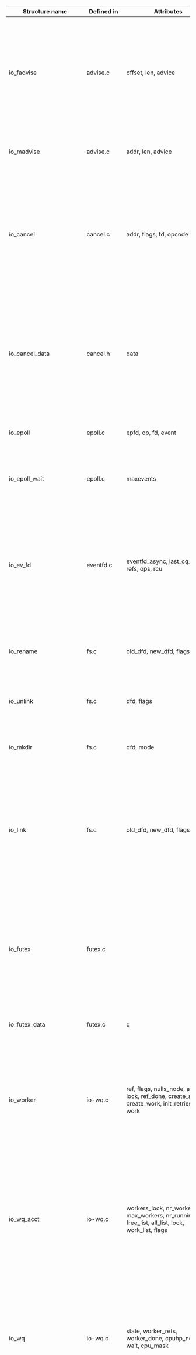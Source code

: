 | Structure name | Defined in | Attributes | Caller Functions Source | Source Caller | Usage |
|---|---|---|---|---|---|
| io_fadvise | advise.c | offset, len, advice | switch | list_for_each_entry_rcu, list_for_each_entry, io_for_each_link, list_for_each_prev, scoped_guard, __wq_list_for_each, hlist_for_each_entry_safe, list_for_each_entry_safe, if, xa_for_each, while, hlist_for_each_entry_rcu, wq_list_for_each_resume, wq_list_for_each, hlist_nulls_for_each_entry_rcu, list_for_each_entry_reverse, for | struct io_fadvise {; static bool io_fadvise_force_async(struct io_fadvise *fa); int io_fadvise_prep(struct io_kiocb *req, const struct io_uring_sqe *sqe) |
| io_madvise | advise.c | addr, len, advice | - | - | struct io_madvise {; int io_madvise_prep(struct io_kiocb *req, const struct io_uring_sqe *sqe); struct io_madvise *ma = io_kiocb_to_cmd(req, struct io_madvise); |
| io_cancel | cancel.c | addr, flags, fd, opcode | list_for_each_entry, switch, __wq_list_for_each, hlist_for_each_entry_safe, while, hlist_for_each_entry | list_for_each_entry, if, list_for_each_entry_reverse, for, skb_walk_frags, io_for_each_link, hlist_for_each_entry_safe, hlist_for_each_entry_rcu, list_for_each_entry_rcu, switch, list_for_each_prev, scoped_guard, list_for_each_entry_safe, while, wq_list_for_each, hlist_nulls_for_each_entry_rcu, hlist_for_each_entry, __wq_list_for_each, wq_list_for_each_resume, xa_for_each | struct io_cancel {; bool io_cancel_req_match(struct io_kiocb *req, struct io_cancel_data *cd); if (io_cancel_match_sequence(req, cd->seq)) |
| io_cancel_data | cancel.h | data | list_for_each_entry, switch, hlist_for_each_entry_safe, while, hlist_for_each_entry | list_for_each_entry, if, list_for_each_entry_reverse, for, skb_walk_frags, io_for_each_link, hlist_for_each_entry_safe, hlist_for_each_entry_rcu, list_for_each_entry_rcu, switch, list_for_each_prev, scoped_guard, list_for_each_entry_safe, while, wq_list_for_each, hlist_nulls_for_each_entry_rcu, hlist_for_each_entry, __wq_list_for_each, wq_list_for_each_resume, xa_for_each | bool io_cancel_req_match(struct io_kiocb *req, struct io_cancel_data *cd); struct io_cancel_data *cd = data;; struct io_cancel_data *cd) |
| io_epoll | epoll.c | epfd, op, fd, event | - | - | struct io_epoll {; struct io_epoll_wait {; int io_epoll_ctl_prep(struct io_kiocb *req, const struct io_uring_sqe *sqe) |
| io_epoll_wait | epoll.c | maxevents | - | - | struct io_epoll_wait {; int io_epoll_wait_prep(struct io_kiocb *req, const struct io_uring_sqe *sqe); struct io_epoll_wait *iew = io_kiocb_to_cmd(req, struct io_epoll_wait); |
| io_ev_fd | eventfd.c | eventfd_async, last_cq_tail, refs, ops, rcu | if | list_for_each_entry, list_for_each_entry_reverse, for, skb_walk_frags, io_for_each_link, hlist_for_each_entry_safe, hlist_for_each_entry_rcu, list_for_each_entry_rcu, switch, list_for_each_prev, scoped_guard, list_for_each_entry_safe, while, wq_list_for_each, hlist_nulls_for_each_entry_rcu, hlist_for_each_entry, __wq_list_for_each, wq_list_for_each_resume, xa_for_each | struct io_ev_fd {; struct io_ev_fd *ev_fd = container_of(rcu, struct io_ev_fd, rcu);; static void io_eventfd_put(struct io_ev_fd *ev_fd) |
| io_rename | fs.c | old_dfd, new_dfd, flags | - | - | struct io_rename {; int io_renameat_prep(struct io_kiocb *req, const struct io_uring_sqe *sqe); struct io_rename *ren = io_kiocb_to_cmd(req, struct io_rename); |
| io_unlink | fs.c | dfd, flags | - | - | struct io_unlink {; int io_unlinkat_prep(struct io_kiocb *req, const struct io_uring_sqe *sqe); struct io_unlink *un = io_kiocb_to_cmd(req, struct io_unlink); |
| io_mkdir | fs.c | dfd, mode | - | - | struct io_mkdir {; int io_mkdirat_prep(struct io_kiocb *req, const struct io_uring_sqe *sqe); struct io_mkdir *mkd = io_kiocb_to_cmd(req, struct io_mkdir); |
| io_link | fs.c | old_dfd, new_dfd, flags | switch, if, while | list_for_each_entry, if, list_for_each_entry_reverse, for, skb_walk_frags, io_for_each_link, hlist_for_each_entry_safe, hlist_for_each_entry_rcu, list_for_each_entry_rcu, switch, list_for_each_prev, scoped_guard, list_for_each_entry_safe, while, wq_list_for_each, hlist_nulls_for_each_entry_rcu, hlist_for_each_entry, __wq_list_for_each, wq_list_for_each_resume, xa_for_each | struct io_link {; struct io_link *sl = io_kiocb_to_cmd(req, struct io_link);; struct io_link *sl = io_kiocb_to_cmd(req, struct io_link); |
| io_futex | futex.c |  | switch, if, io_for_each_link, list_for_each_entry | list_for_each_entry, if, list_for_each_entry_reverse, for, skb_walk_frags, io_for_each_link, hlist_for_each_entry_safe, hlist_for_each_entry_rcu, list_for_each_entry_rcu, switch, list_for_each_prev, scoped_guard, list_for_each_entry_safe, while, wq_list_for_each, hlist_nulls_for_each_entry_rcu, hlist_for_each_entry, __wq_list_for_each, wq_list_for_each_resume, xa_for_each | ret = io_futex_cancel(ctx, cd, issue_flags);; struct io_futex {; struct io_futex_data { |
| io_futex_data | futex.c | q | - | - | struct io_futex_data {; sizeof(struct io_futex_data), 0);; struct io_futex_data *ifd = req->async_data; |
| io_worker | io-wq.c | ref, flags, nulls_node, all_list, lock, ref_done, create_state, create_work, init_retries, rcu, work | switch, hlist_nulls_for_each_entry_rcu, while, list_for_each_entry_rcu | list_for_each_entry, if, list_for_each_entry_reverse, for, skb_walk_frags, io_for_each_link, hlist_for_each_entry_safe, hlist_for_each_entry_rcu, list_for_each_entry_rcu, switch, list_for_each_prev, scoped_guard, list_for_each_entry_safe, while, wq_list_for_each, hlist_nulls_for_each_entry_rcu, hlist_for_each_entry, __wq_list_for_each, wq_list_for_each_resume, xa_for_each | struct io_worker {; static bool create_io_worker(struct io_wq *wq, struct io_wq_acct *acct);; static void io_wq_dec_running(struct io_worker *worker); |
| io_wq_acct | io-wq.c | workers_lock, nr_workers, max_workers, nr_running, free_list, all_list, lock, work_list, flags | switch, hlist_nulls_for_each_entry_rcu, while, list_for_each_entry_rcu | list_for_each_entry, if, list_for_each_entry_reverse, for, skb_walk_frags, io_for_each_link, hlist_for_each_entry_safe, hlist_for_each_entry_rcu, list_for_each_entry_rcu, switch, list_for_each_prev, scoped_guard, list_for_each_entry_safe, while, wq_list_for_each, hlist_nulls_for_each_entry_rcu, hlist_for_each_entry, __wq_list_for_each, wq_list_for_each_resume, xa_for_each | struct io_wq_acct *acct;; struct io_wq_acct {; struct io_wq_acct acct[IO_WQ_ACCT_NR]; |
| io_wq | io-wq.c | state, worker_refs, worker_done, cpuhp_node, wait, cpu_mask | list_for_each_entry_rcu, list_for_each_entry, switch, io_for_each_link, __wq_list_for_each, if, xa_for_each, while, hlist_nulls_for_each_entry_rcu, list_for_each_entry_reverse, for | list_for_each_entry, if, list_for_each_entry_reverse, for, skb_walk_frags, io_for_each_link, hlist_for_each_entry_safe, hlist_for_each_entry_rcu, list_for_each_entry_rcu, switch, list_for_each_prev, scoped_guard, list_for_each_entry_safe, while, wq_list_for_each, hlist_nulls_for_each_entry_rcu, hlist_for_each_entry, __wq_list_for_each, wq_list_for_each_resume, xa_for_each | static bool io_cancel_cb(struct io_wq_work *work, void *data); enum io_wq_cancel cancel_ret;; if (!tctx || !tctx->io_wq) |
| io_cb_cancel_data | io-wq.c | nr_running, nr_pending, cancel_all | switch, list_for_each_entry_rcu | list_for_each_entry_rcu, list_for_each_entry, switch, io_for_each_link, list_for_each_prev, scoped_guard, __wq_list_for_each, hlist_for_each_entry_safe, list_for_each_entry_safe, if, xa_for_each, while, hlist_for_each_entry_rcu, wq_list_for_each_resume, wq_list_for_each, hlist_nulls_for_each_entry_rcu, list_for_each_entry_reverse, for | struct io_cb_cancel_data {; struct io_cb_cancel_data *match);; struct io_cb_cancel_data match = { |
| online_data | io-wq.c | cpu, online | list_for_each_entry_rcu | list_for_each_entry, switch, scoped_guard, if, while, hlist_for_each_entry_rcu, wq_list_for_each, hlist_nulls_for_each_entry_rcu, for | struct online_data {; struct online_data *od = data;; struct online_data od = { |
| io_wq_hash | io-wq.h | refs, map, wait | io_for_each_link, list_for_each_entry_rcu | list_for_each_entry, switch, list_for_each_prev, scoped_guard, __wq_list_for_each, list_for_each_entry_safe, if, xa_for_each, while, hlist_for_each_entry_rcu, wq_list_for_each, hlist_nulls_for_each_entry_rcu, list_for_each_entry_reverse, for | struct io_wq_hash *hash;; void io_wq_hash_work(struct io_wq_work *work, void *val); static int io_wq_hash_wake(struct wait_queue_entry *wait, unsigned mode, |
| io_wq_data | io-wq.h |  | list_for_each_entry_rcu | list_for_each_entry, switch, scoped_guard, if, while, hlist_for_each_entry_rcu, wq_list_for_each, hlist_nulls_for_each_entry_rcu, for | struct io_wq *io_wq_create(unsigned bounded, struct io_wq_data *data); struct io_wq_data {; struct io_wq *io_wq_create(unsigned bounded, struct io_wq_data *data); |
| io_defer_entry | io_uring.c | list, seq | io_for_each_link, list_for_each_entry_reverse, __wq_list_for_each | list_for_each_entry, switch, io_for_each_link, list_for_each_prev, __wq_list_for_each, list_for_each_entry_safe, if, xa_for_each, while, list_for_each_entry_reverse | struct io_defer_entry {; struct io_defer_entry *de = list_first_entry(&ctx->defer_list,; struct io_defer_entry, list); |
| ext_arg | io_uring.c | argsz, ts, min_time, ts_set, iowait | xa_for_each, __wq_list_for_each | list_for_each_entry, switch, io_for_each_link, __wq_list_for_each, if, xa_for_each, while, list_for_each_entry_reverse, for | struct ext_arg {; struct ext_arg *ext_arg,; if (ext_arg->iowait && current_pending_io()) |
| io_tctx_exit | io_uring.c | task_work, completion | __wq_list_for_each | list_for_each_entry, io_for_each_link, if, xa_for_each, while, list_for_each_entry_reverse | struct io_tctx_exit {; static __cold void io_tctx_exit_cb(struct callback_head *cb); struct io_tctx_exit *work; |
| io_task_cancel | io_uring.c | all | list_for_each_entry, __wq_list_for_each | list_for_each_entry_rcu, list_for_each_entry, switch, io_for_each_link, list_for_each_prev, scoped_guard, __wq_list_for_each, hlist_for_each_entry_safe, list_for_each_entry_safe, if, xa_for_each, while, hlist_for_each_entry_rcu, list_for_each_entry_reverse, for | struct io_task_cancel {; struct io_task_cancel *cancel = data;; struct io_task_cancel cancel = { .tctx = tctx, .all = cancel_all, }; |
| io_wait_queue | io_uring.h | wq, cq_tail, cq_min_tail, nr_timeouts, hit_timeout, min_timeout, timeout, t, napi_busy_poll_dt, napi_prefer_busy_poll | switch, hlist_for_each_entry_rcu, __wq_list_for_each, list_for_each_entry_rcu | list_for_each_entry_rcu, list_for_each_entry, switch, io_for_each_link, list_for_each_prev, scoped_guard, __wq_list_for_each, hlist_for_each_entry_safe, list_for_each_entry_safe, if, xa_for_each, while, hlist_for_each_entry_rcu, wq_list_for_each_resume, wq_list_for_each, hlist_nulls_for_each_entry_rcu, list_for_each_entry_reverse, for | struct io_wait_queue *iowq = container_of(curr, struct io_wait_queue, wq);; struct io_wait_queue *iowq = container_of(timer, struct io_wait_queue, t);; struct io_wait_queue *iowq = container_of(timer, struct io_wait_queue, t); |
| io_provide_buf | kbuf.c | addr, len, bgid, nbufs, bid | scoped_guard, for | list_for_each_entry, skb_walk_frags, switch, io_for_each_link, scoped_guard, __wq_list_for_each, hlist_for_each_entry_safe, if, xa_for_each, while, hlist_for_each_entry_rcu, for, wq_list_for_each, hlist_nulls_for_each_entry_rcu, list_for_each_entry_reverse, hlist_for_each_entry, list_for_each_entry_rcu | struct io_provide_buf {; struct io_provide_buf *p = io_kiocb_to_cmd(req, struct io_provide_buf);; struct io_provide_buf *p = io_kiocb_to_cmd(req, struct io_provide_buf); |
| io_buffer_list | kbuf.h | buf_list | scoped_guard, for | list_for_each_entry, skb_walk_frags, switch, io_for_each_link, scoped_guard, __wq_list_for_each, hlist_for_each_entry_safe, if, xa_for_each, while, hlist_for_each_entry_rcu, for, wq_list_for_each, hlist_nulls_for_each_entry_rcu, list_for_each_entry_reverse, hlist_for_each_entry, list_for_each_entry_rcu | static bool io_kbuf_inc_commit(struct io_buffer_list *bl, int len); struct io_buffer_list *bl, int len, int nr); static inline struct io_buffer_list *io_buffer_get_list(struct io_ring_ctx *ctx, |
| io_buffer | kbuf.h | list, addr, len, bid, bgid | switch, scoped_guard, for | list_for_each_entry, if, list_for_each_entry_reverse, for, skb_walk_frags, io_for_each_link, hlist_for_each_entry_safe, hlist_for_each_entry_rcu, list_for_each_entry_rcu, switch, list_for_each_prev, scoped_guard, list_for_each_entry_safe, while, wq_list_for_each, hlist_nulls_for_each_entry_rcu, hlist_for_each_entry, __wq_list_for_each, wq_list_for_each_resume, xa_for_each | static bool io_kbuf_inc_commit(struct io_buffer_list *bl, int len); struct io_buffer_list *bl, int len, int nr); static inline struct io_buffer_list *io_buffer_get_list(struct io_ring_ctx *ctx, |
| buf_sel_arg | kbuf.h | out_len, max_len, nr_iovs, mode | - | - | static int io_ring_buffers_peek(struct io_kiocb *req, struct buf_sel_arg *arg,; int io_buffers_select(struct io_kiocb *req, struct buf_sel_arg *arg,; int io_buffers_peek(struct io_kiocb *req, struct buf_sel_arg *arg) |
| io_msg | msg_ring.c | tw, user_data, len, cmd, src_fd, dst_fd, cqe_flags | switch, while | list_for_each_entry, if, list_for_each_entry_reverse, for, skb_walk_frags, io_for_each_link, hlist_for_each_entry_safe, hlist_for_each_entry_rcu, list_for_each_entry_rcu, switch, list_for_each_prev, scoped_guard, list_for_each_entry_safe, while, wq_list_for_each, hlist_nulls_for_each_entry_rcu, hlist_for_each_entry, __wq_list_for_each, wq_list_for_each_resume, xa_for_each | struct io_msg {; void io_msg_ring_cleanup(struct io_kiocb *req); struct io_msg *msg = io_kiocb_to_cmd(req, struct io_msg); |
| io_napi_entry | napi.c | napi_id, list, timeout, node, rcu | hlist_for_each_entry_rcu, list_for_each_entry_rcu | list_for_each_entry_rcu, list_for_each_entry, switch, scoped_guard, if, while, hlist_for_each_entry_rcu, wq_list_for_each, hlist_nulls_for_each_entry_rcu, for | struct io_napi_entry {; static struct io_napi_entry *io_napi_hash_find(struct hlist_head *hash_list,; struct io_napi_entry *e; |
| io_shutdown | net.c | how | __wq_list_for_each, for | list_for_each_entry, skb_walk_frags, switch, io_for_each_link, scoped_guard, __wq_list_for_each, hlist_for_each_entry_safe, if, xa_for_each, while, wq_list_for_each, hlist_nulls_for_each_entry_rcu, list_for_each_entry_reverse, hlist_for_each_entry, list_for_each_entry_rcu | io_shutdown_zcrx_ifqs(ctx);; struct io_shutdown {; int io_shutdown_prep(struct io_kiocb *req, const struct io_uring_sqe *sqe) |
| io_accept | net.c | flags, iou_flags, file_slot, nofile | while | list_for_each_entry, if, list_for_each_entry_reverse, for, skb_walk_frags, io_for_each_link, hlist_for_each_entry_safe, hlist_for_each_entry_rcu, list_for_each_entry_rcu, switch, list_for_each_prev, scoped_guard, list_for_each_entry_safe, wq_list_for_each, hlist_nulls_for_each_entry_rcu, hlist_for_each_entry, __wq_list_for_each, wq_list_for_each_resume, xa_for_each | struct io_accept {; int io_accept_prep(struct io_kiocb *req, const struct io_uring_sqe *sqe); struct io_accept *accept = io_kiocb_to_cmd(req, struct io_accept); |
| io_socket | net.c | domain, type, protocol, flags, file_slot, nofile | while | list_for_each_entry, if, list_for_each_entry_reverse, for, skb_walk_frags, io_for_each_link, hlist_for_each_entry_safe, hlist_for_each_entry_rcu, list_for_each_entry_rcu, switch, list_for_each_prev, scoped_guard, list_for_each_entry_safe, wq_list_for_each, hlist_nulls_for_each_entry_rcu, hlist_for_each_entry, __wq_list_for_each, wq_list_for_each_resume, xa_for_each | struct io_socket {; int io_socket_prep(struct io_kiocb *req, const struct io_uring_sqe *sqe); struct io_socket *sock = io_kiocb_to_cmd(req, struct io_socket); |
| io_connect | net.c | addr_len, in_progress, seen_econnaborted | while | list_for_each_entry, if, list_for_each_entry_reverse, for, skb_walk_frags, io_for_each_link, hlist_for_each_entry_safe, hlist_for_each_entry_rcu, list_for_each_entry_rcu, switch, list_for_each_prev, scoped_guard, list_for_each_entry_safe, wq_list_for_each, hlist_nulls_for_each_entry_rcu, hlist_for_each_entry, __wq_list_for_each, wq_list_for_each_resume, xa_for_each | struct io_connect {; int io_connect_prep(struct io_kiocb *req, const struct io_uring_sqe *sqe); struct io_connect *conn = io_kiocb_to_cmd(req, struct io_connect); |
| io_bind | net.c | addr_len | while | list_for_each_entry, if, list_for_each_entry_reverse, for, skb_walk_frags, io_for_each_link, hlist_for_each_entry_safe, hlist_for_each_entry_rcu, list_for_each_entry_rcu, switch, list_for_each_prev, scoped_guard, list_for_each_entry_safe, wq_list_for_each, hlist_nulls_for_each_entry_rcu, hlist_for_each_entry, __wq_list_for_each, wq_list_for_each_resume, xa_for_each | struct io_bind {; int io_bind_prep(struct io_kiocb *req, const struct io_uring_sqe *sqe); struct io_bind *bind = io_kiocb_to_cmd(req, struct io_bind); |
| io_listen | net.c | backlog | while | list_for_each_entry, if, list_for_each_entry_reverse, for, skb_walk_frags, io_for_each_link, hlist_for_each_entry_safe, hlist_for_each_entry_rcu, list_for_each_entry_rcu, switch, list_for_each_prev, scoped_guard, list_for_each_entry_safe, wq_list_for_each, hlist_nulls_for_each_entry_rcu, hlist_for_each_entry, __wq_list_for_each, wq_list_for_each_resume, xa_for_each | struct io_listen {; int io_listen_prep(struct io_kiocb *req, const struct io_uring_sqe *sqe); struct io_listen *listen = io_kiocb_to_cmd(req, struct io_listen); |
| io_sr_msg | net.c |  | while | list_for_each_entry, if, list_for_each_entry_reverse, for, skb_walk_frags, io_for_each_link, hlist_for_each_entry_safe, hlist_for_each_entry_rcu, list_for_each_entry_rcu, switch, list_for_each_prev, scoped_guard, list_for_each_entry_safe, wq_list_for_each, hlist_nulls_for_each_entry_rcu, hlist_for_each_entry, __wq_list_for_each, wq_list_for_each_resume, xa_for_each | struct io_sr_msg {; struct io_sr_msg *sr = io_kiocb_to_cmd(req, struct io_sr_msg);; struct io_sr_msg *sr = io_kiocb_to_cmd(req, struct io_sr_msg); |
| io_recvzc | net.c | msg_flags, flags, len | - | - | struct io_recvzc {; int io_recvzc_prep(struct io_kiocb *req, const struct io_uring_sqe *sqe); struct io_recvzc *zc = io_kiocb_to_cmd(req, struct io_recvzc); |
| io_recvmsg_multishot_hdr | net.c | msg, addr | - | - | struct io_recvmsg_multishot_hdr {; struct io_recvmsg_multishot_hdr hdr;; BUILD_BUG_ON(offsetof(struct io_recvmsg_multishot_hdr, addr) != |
| io_async_msghdr | net.h | vec, namelen, fast_iov, controllen, payloadlen, msg, addr | io_for_each_link, while | list_for_each_entry, if, list_for_each_entry_reverse, for, skb_walk_frags, io_for_each_link, hlist_for_each_entry_safe, hlist_for_each_entry_rcu, list_for_each_entry_rcu, switch, list_for_each_prev, scoped_guard, list_for_each_entry_safe, while, wq_list_for_each, hlist_nulls_for_each_entry_rcu, hlist_for_each_entry, __wq_list_for_each, wq_list_for_each_resume, xa_for_each | sizeof(struct io_async_msghdr),; offsetof(struct io_async_msghdr, clear));; static void io_netmsg_iovec_free(struct io_async_msghdr *kmsg) |
| io_nop | nop.c | result, fd, flags | - | - | struct io_nop {; int io_nop_prep(struct io_kiocb *req, const struct io_uring_sqe *sqe); struct io_nop *nop = io_kiocb_to_cmd(req, struct io_nop); |
| io_notif_data | notif.h | uarg, account_pages, zc_report, zc_used, zc_copied | if | list_for_each_entry, list_for_each_entry_reverse, for, skb_walk_frags, io_for_each_link, hlist_for_each_entry_safe, hlist_for_each_entry_rcu, list_for_each_entry_rcu, switch, list_for_each_prev, scoped_guard, list_for_each_entry_safe, while, wq_list_for_each, hlist_nulls_for_each_entry_rcu, hlist_for_each_entry, __wq_list_for_each, wq_list_for_each_resume, xa_for_each | struct io_notif_data *nd = io_notif_to_data(notif);; struct io_notif_data *nd = io_notif_to_data(notif);; struct io_notif_data *nd = container_of(uarg, struct io_notif_data, uarg); |
| io_issue_def | opdef.h | async_size | io_for_each_link, __wq_list_for_each | list_for_each_entry, switch, io_for_each_link, list_for_each_prev, __wq_list_for_each, list_for_each_entry_safe, if, xa_for_each, while, list_for_each_entry_reverse | const struct io_issue_def *def = &io_issue_defs[req->opcode];; static bool io_assign_file(struct io_kiocb *req, const struct io_issue_def *def,; const struct io_issue_def *def) |
| io_cold_def | opdef.h |  | io_for_each_link | list_for_each_entry, switch, list_for_each_prev, __wq_list_for_each, list_for_each_entry_safe, if, xa_for_each, while, list_for_each_entry_reverse | const struct io_cold_def *def = &io_cold_defs[req->opcode];; const struct io_cold_def *def = &io_cold_defs[req->opcode];; const struct io_cold_def io_cold_defs[] = { |
| io_open | openclose.c | dfd, file_slot, how, nofile | - | - | .prep			= io_openat_prep,; .issue			= io_openat,; .prep			= io_openat2_prep, |
| io_close | openclose.c | fd, file_slot | if, for | list_for_each_entry, if, list_for_each_entry_reverse, for, skb_walk_frags, io_for_each_link, hlist_for_each_entry_safe, hlist_for_each_entry_rcu, list_for_each_entry_rcu, switch, list_for_each_prev, scoped_guard, list_for_each_entry_safe, while, wq_list_for_each, hlist_nulls_for_each_entry_rcu, hlist_for_each_entry, __wq_list_for_each, wq_list_for_each_resume, xa_for_each | .prep			= io_close_prep,; .issue			= io_close,; struct io_close { |
| io_fixed_install | openclose.c | o_flags | if | list_for_each_entry, list_for_each_entry_reverse, for, skb_walk_frags, io_for_each_link, hlist_for_each_entry_safe, hlist_for_each_entry_rcu, list_for_each_entry_rcu, switch, list_for_each_prev, scoped_guard, list_for_each_entry_safe, while, wq_list_for_each, hlist_nulls_for_each_entry_rcu, hlist_for_each_entry, __wq_list_for_each, wq_list_for_each_resume, xa_for_each | struct io_fixed_install {; struct io_fixed_install *ifi;; ifi = io_kiocb_to_cmd(req, struct io_fixed_install); |
| io_poll_update | poll.c | old_user_data, new_user_data, events, update_events, update_user_data | hlist_for_each_entry | list_for_each_entry, switch, hlist_for_each_entry_safe, if, for | struct io_poll_update {; struct io_poll_update *upd = io_kiocb_to_cmd(req, struct io_poll_update);; struct io_poll_update *poll_update = io_kiocb_to_cmd(req, struct io_poll_update); |
| io_poll_table | poll.c | pt, nr_entries, error, owning, result_mask | hlist_for_each_entry | list_for_each_entry, switch, hlist_for_each_entry_safe, if, for | struct io_poll_table {; static void __io_queue_proc(struct io_poll *poll, struct io_poll_table *pt,; struct io_poll_table *pt = container_of(p, struct io_poll_table, pt); |
| io_poll | poll.h | events, retries, wait | list_for_each_entry, switch, io_for_each_link, __wq_list_for_each, hlist_for_each_entry_safe, while, hlist_for_each_entry | list_for_each_entry, if, list_for_each_entry_reverse, for, skb_walk_frags, io_for_each_link, hlist_for_each_entry_safe, hlist_for_each_entry_rcu, list_for_each_entry_rcu, switch, list_for_each_prev, scoped_guard, list_for_each_entry_safe, while, wq_list_for_each, hlist_nulls_for_each_entry_rcu, hlist_for_each_entry, __wq_list_for_each, wq_list_for_each_resume, xa_for_each | ret = io_poll_cancel(ctx, cd, issue_flags);; io_poll_wq_wake(ctx);; io_poll_task_func, io_req_rw_complete, |
| async_poll | poll.h | poll | io_for_each_link, while | list_for_each_entry, if, list_for_each_entry_reverse, for, skb_walk_frags, io_for_each_link, hlist_for_each_entry_safe, hlist_for_each_entry_rcu, list_for_each_entry_rcu, switch, list_for_each_prev, scoped_guard, list_for_each_entry_safe, while, wq_list_for_each, hlist_nulls_for_each_entry_rcu, hlist_for_each_entry, __wq_list_for_each, wq_list_for_each_resume, xa_for_each | sizeof(struct async_poll), 0);; struct async_poll *apoll = req->apoll;; struct async_poll *apoll = pt->req->apoll; |
| io_ring_ctx_rings | register.c | sq_region, ring_region | list_for_each_entry | list_for_each_entry_rcu, switch, io_for_each_link, list_for_each_prev, scoped_guard, __wq_list_for_each, hlist_for_each_entry_safe, list_for_each_entry_safe, if, xa_for_each, while, hlist_for_each_entry_rcu, list_for_each_entry_reverse, for | struct io_ring_ctx_rings {; struct io_ring_ctx_rings *r); struct io_ring_ctx_rings o = { }, n = { }, *to_free = NULL; |
| io_rsrc_update | rsrc.c | arg, nr_args, offset | - | - | struct io_rsrc_update {; struct io_rsrc_update *up = io_kiocb_to_cmd(req, struct io_rsrc_update);; struct io_rsrc_update *up = io_kiocb_to_cmd(req, struct io_rsrc_update); |
| io_rsrc_node | rsrc.h | type, refs, tag, file_ptr | switch, if, list_for_each_entry, __wq_list_for_each | list_for_each_entry, if, list_for_each_entry_reverse, for, skb_walk_frags, io_for_each_link, hlist_for_each_entry_safe, hlist_for_each_entry_rcu, list_for_each_entry_rcu, switch, list_for_each_prev, scoped_guard, list_for_each_entry_safe, while, wq_list_for_each, hlist_nulls_for_each_entry_rcu, hlist_for_each_entry, __wq_list_for_each, wq_list_for_each_resume, xa_for_each | struct io_rsrc_node *node;; node = io_rsrc_node_lookup(&ctx->file_table.data, fd);; struct io_rsrc_node *node; |
| io_mapped_ubuf | rsrc.h | ubuf, len, nr_bvecs, folio_shift, refs, acct_pages, is_kbuf, dir | switch, if | list_for_each_entry, if, list_for_each_entry_reverse, for, skb_walk_frags, io_for_each_link, hlist_for_each_entry_safe, hlist_for_each_entry_rcu, list_for_each_entry_rcu, switch, list_for_each_prev, scoped_guard, list_for_each_entry_safe, while, wq_list_for_each, hlist_nulls_for_each_entry_rcu, hlist_for_each_entry, __wq_list_for_each, wq_list_for_each_resume, xa_for_each | struct io_mapped_ubuf *buf = NULL;; struct io_mapped_ubuf *imu = priv;; static struct io_mapped_ubuf *io_alloc_imu(struct io_ring_ctx *ctx, |
| io_imu_folio_data | rsrc.h | nr_pages_head, nr_pages_mid, folio_shift, nr_folios | switch | list_for_each_entry_rcu, list_for_each_entry, io_for_each_link, list_for_each_prev, scoped_guard, __wq_list_for_each, hlist_for_each_entry_safe, list_for_each_entry_safe, if, xa_for_each, while, hlist_for_each_entry_rcu, wq_list_for_each_resume, wq_list_for_each, hlist_nulls_for_each_entry_rcu, list_for_each_entry_reverse, for | struct io_imu_folio_data ifd;; struct io_imu_folio_data *data); struct io_imu_folio_data *data) |
| io_rw | rw.c | kiocb, addr, len, flags | switch, io_for_each_link, wq_list_for_each_resume | list_for_each_entry_rcu, list_for_each_entry, switch, io_for_each_link, list_for_each_prev, scoped_guard, __wq_list_for_each, hlist_for_each_entry_safe, list_for_each_entry_safe, if, xa_for_each, while, hlist_for_each_entry_rcu, wq_list_for_each_resume, wq_list_for_each, hlist_nulls_for_each_entry_rcu, list_for_each_entry_reverse, for | io_alloc_cache_free(&ctx->rw_cache, io_rw_cache_free);; .fail			= io_rw_fail,; .fail			= io_rw_fail, |
| io_meta_state | rw.h | seed, iter_meta | - | - | struct io_meta_state {; struct io_meta_state		meta_state; |
| io_async_rw | rw.h | vec, bytes_done, iter, iter_state, fast_iov, wpq, meta, meta_state | switch, io_for_each_link, wq_list_for_each_resume | list_for_each_entry_rcu, list_for_each_entry, switch, io_for_each_link, list_for_each_prev, scoped_guard, __wq_list_for_each, hlist_for_each_entry_safe, list_for_each_entry_safe, if, xa_for_each, while, hlist_for_each_entry_rcu, wq_list_for_each_resume, wq_list_for_each, hlist_nulls_for_each_entry_rcu, list_for_each_entry_reverse, for | sizeof(struct io_async_rw),; offsetof(struct io_async_rw, clear));; .async_size		= sizeof(struct io_async_rw), |
| io_splice | splice.c | off_out, off_in, len, splice_fd_in, flags | - | - | .prep			= io_splice_prep,; .issue			= io_splice,; .cleanup		= io_splice_cleanup, |
| io_sq_data | sqpoll.h | refs, park_pending, lock, ctx_list, wait, sq_thread_idle, sq_cpu, task_pid, task_tgid, work_time, state, exited | switch, list_for_each_entry, __wq_list_for_each | list_for_each_entry_rcu, list_for_each_entry, switch, io_for_each_link, list_for_each_prev, scoped_guard, __wq_list_for_each, hlist_for_each_entry_safe, list_for_each_entry_safe, if, xa_for_each, while, hlist_for_each_entry_rcu, wq_list_for_each_resume, wq_list_for_each, hlist_nulls_for_each_entry_rcu, list_for_each_entry_reverse, for | struct io_sq_data *sq = ctx->sq_data;; struct io_sq_data *sqd = ctx->sq_data;; __cold void io_uring_cancel_generic(bool cancel_all, struct io_sq_data *sqd) |
| io_statx | statx.c | dfd, mask, flags | - | - | .prep			= io_statx_prep,; .issue			= io_statx,; .cleanup		= io_statx_cleanup, |
| io_sync | sync.c | len, off, flags, mode | list_for_each_entry | list_for_each_entry_rcu, switch, io_for_each_link, list_for_each_prev, scoped_guard, __wq_list_for_each, hlist_for_each_entry_safe, list_for_each_entry_safe, if, xa_for_each, while, hlist_for_each_entry_rcu, list_for_each_entry_reverse, for | static int __io_sync_cancel(struct io_uring_task *tctx,; int io_sync_cancel(struct io_ring_ctx *ctx, void __user *arg); ret = __io_sync_cancel(current->io_uring, &cd, sc.fd); |
| io_tctx_node | tctx.h | ctx_node | switch, list_for_each_entry_reverse, list_for_each_entry, __wq_list_for_each | list_for_each_entry_rcu, list_for_each_entry, switch, io_for_each_link, list_for_each_prev, scoped_guard, __wq_list_for_each, hlist_for_each_entry_safe, list_for_each_entry_safe, if, xa_for_each, while, hlist_for_each_entry_rcu, wq_list_for_each_resume, wq_list_for_each, hlist_nulls_for_each_entry_rcu, list_for_each_entry_reverse, for | struct io_tctx_node *node;; struct io_tctx_node *node;; node = list_first_entry(&ctx->tctx_list, struct io_tctx_node, |
| io_timeout | timeout.c | off, target_seq, repeats, list | switch, list_for_each_prev, while, io_for_each_link | list_for_each_entry, if, list_for_each_entry_reverse, for, skb_walk_frags, io_for_each_link, hlist_for_each_entry_safe, hlist_for_each_entry_rcu, list_for_each_entry_rcu, switch, list_for_each_prev, scoped_guard, list_for_each_entry_safe, while, wq_list_for_each, hlist_nulls_for_each_entry_rcu, hlist_for_each_entry, __wq_list_for_each, wq_list_for_each_resume, xa_for_each | ret = io_timeout_cancel(ctx, cd);; .async_size		= sizeof(struct io_timeout_data),; .prep			= io_timeout_prep, |
| io_timeout_rem | timeout.c | addr, ts, flags, ltimeout | switch | list_for_each_entry_rcu, list_for_each_entry, io_for_each_link, list_for_each_prev, scoped_guard, __wq_list_for_each, hlist_for_each_entry_safe, list_for_each_entry_safe, if, xa_for_each, while, hlist_for_each_entry_rcu, wq_list_for_each_resume, wq_list_for_each, hlist_nulls_for_each_entry_rcu, list_for_each_entry_reverse, for | .prep			= io_timeout_remove_prep,; .issue			= io_timeout_remove,; struct io_timeout_rem { |
| io_timeout_data | timeout.h | timer, ts, mode, flags | switch, list_for_each_prev, while | list_for_each_entry, if, list_for_each_entry_reverse, for, skb_walk_frags, io_for_each_link, hlist_for_each_entry_safe, hlist_for_each_entry_rcu, list_for_each_entry_rcu, switch, list_for_each_prev, scoped_guard, list_for_each_entry_safe, while, wq_list_for_each, hlist_nulls_for_each_entry_rcu, hlist_for_each_entry, __wq_list_for_each, wq_list_for_each_resume, xa_for_each | .async_size		= sizeof(struct io_timeout_data),; .async_size		= sizeof(struct io_timeout_data),; struct io_timeout_data *data = req->async_data; |
| io_ftrunc | truncate.c | len | - | - | .prep			= io_ftruncate_prep,; .issue			= io_ftruncate,; struct io_ftrunc { |
| io_async_cmd | uring_cmd.h | data, vec | if, io_for_each_link | list_for_each_entry, if, list_for_each_entry_reverse, for, skb_walk_frags, io_for_each_link, hlist_for_each_entry_safe, hlist_for_each_entry_rcu, list_for_each_entry_rcu, switch, list_for_each_prev, scoped_guard, list_for_each_entry_safe, while, wq_list_for_each, hlist_nulls_for_each_entry_rcu, hlist_for_each_entry, __wq_list_for_each, wq_list_for_each_resume, xa_for_each | sizeof(struct io_async_cmd),; sizeof(struct io_async_cmd));; .async_size		= sizeof(struct io_async_cmd), |
| io_waitid | waitid.c | which, upid, options, refs, info | switch, if, list_for_each_entry | list_for_each_entry, if, list_for_each_entry_reverse, for, skb_walk_frags, io_for_each_link, hlist_for_each_entry_safe, hlist_for_each_entry_rcu, list_for_each_entry_rcu, switch, list_for_each_prev, scoped_guard, list_for_each_entry_safe, while, wq_list_for_each, hlist_nulls_for_each_entry_rcu, hlist_for_each_entry, __wq_list_for_each, wq_list_for_each_resume, xa_for_each | ret = io_waitid_cancel(ctx, cd, issue_flags);; ret |= io_waitid_remove_all(ctx, tctx, cancel_all);; .async_size		= sizeof(struct io_waitid_async), |
| io_waitid_async | waitid.h | wo | - | - | .async_size		= sizeof(struct io_waitid_async),; struct io_waitid_async *iwa = req->async_data;; struct io_waitid_async *iwa = req->async_data; |
| io_xattr | xattr.c | ctx | if | list_for_each_entry, list_for_each_entry_reverse, for, skb_walk_frags, io_for_each_link, hlist_for_each_entry_safe, hlist_for_each_entry_rcu, list_for_each_entry_rcu, switch, list_for_each_prev, scoped_guard, list_for_each_entry_safe, while, wq_list_for_each, hlist_nulls_for_each_entry_rcu, hlist_for_each_entry, __wq_list_for_each, wq_list_for_each_resume, xa_for_each | .cleanup		= io_xattr_cleanup,; .cleanup		= io_xattr_cleanup,; .cleanup		= io_xattr_cleanup, |
| io_zcrx_args | zcrx.c | nr_skbs | while, skb_walk_frags | list_for_each_entry, if, list_for_each_entry_reverse, for, skb_walk_frags, io_for_each_link, hlist_for_each_entry_safe, hlist_for_each_entry_rcu, list_for_each_entry_rcu, switch, list_for_each_prev, scoped_guard, list_for_each_entry_safe, while, wq_list_for_each, hlist_nulls_for_each_entry_rcu, hlist_for_each_entry, __wq_list_for_each, wq_list_for_each_resume, xa_for_each | struct io_zcrx_args {; struct io_zcrx_args *args = desc->arg.data;; struct io_zcrx_args args = { |
| io_zcrx_area | zcrx.h | nia, is_mapped, area_id, ____cacheline_aligned_in_smp, free_count | for | list_for_each_entry, skb_walk_frags, switch, io_for_each_link, scoped_guard, __wq_list_for_each, hlist_for_each_entry_safe, if, xa_for_each, while, wq_list_for_each, hlist_nulls_for_each_entry_rcu, list_for_each_entry_reverse, hlist_for_each_entry, list_for_each_entry_rcu | struct io_zcrx_area *area, int nr_mapped); static void io_zcrx_unmap_area(struct io_zcrx_ifq *ifq, struct io_zcrx_area *area); static int io_zcrx_map_area(struct io_zcrx_ifq *ifq, struct io_zcrx_area *area) |
| io_zcrx_ifq | zcrx.h | rq_entries, cached_rq_head, rq_lock, if_rxq, netdev_tracker, lock | skb_walk_frags, while, for | list_for_each_entry, if, list_for_each_entry_reverse, for, skb_walk_frags, io_for_each_link, hlist_for_each_entry_safe, hlist_for_each_entry_rcu, list_for_each_entry_rcu, switch, list_for_each_prev, scoped_guard, list_for_each_entry_safe, while, wq_list_for_each, hlist_nulls_for_each_entry_rcu, hlist_for_each_entry, __wq_list_for_each, wq_list_for_each_resume, xa_for_each | struct io_zcrx_ifq		*ifq;; static void __io_zcrx_unmap_area(struct io_zcrx_ifq *ifq,; static void io_zcrx_unmap_area(struct io_zcrx_ifq *ifq, struct io_zcrx_area *area) |

